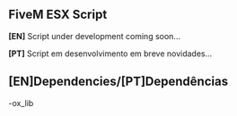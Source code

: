 ## FiveM ESX Script

**[EN]**
Script under development coming soon...

**[PT]**
Script em desenvolvimento em breve novidades...


## [EN]Dependencies/[PT]Dependências

-ox_lib

